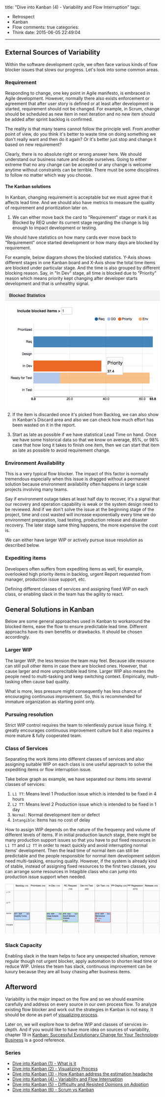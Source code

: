 title: "Dive into Kanban (4) - Variability and Flow Interruption"
tags:
  - Retrospect
  - Kanban
  - Flow
comments: true
categories:
  - Think
date: 2015-06-05 22:49:04
---

## External Sources of Variability

Within the software development cycle, we often face various kinds of flow blocker issues that slows our progress.  Let's look into some common areas.  

### Requirement 

Responding to change, one key point in Agile manifesto, is embraced in Agile development.  However, normally there also exists enforcement or agreement that after user story is defined or at least after development is started, requirement should not be changed.  For example, in Scrum, change should be scheduled as new item in next iteration and no new item should be added after sprint backlog is confirmed.  

The reality is that many teams cannot follow the principle well.  From another point of view, do you think it's better to waste time on doing something we don't really want and then do it again?  Or it's better just stop and change it based on new requirement?  

Clearly, there is no absolute right or wrong answer here.  We should understand our business nature and decide ourselves.  Going to either extreme that no any change can be accepted or any change is welcome anytime without constraints can be terrible.  There must be some disciplines to follow no matter which way you choose.  

#### The Kanban solutions

In Kanban, changing requirement is acceptable but we must agree that it affects lead time.  And we should also have metrics to measure the quality of requirement and prioritization later on.  

1. We can either move back the card to "Requirement" stage or mark it as Blocked by REQ under its current stage regarding the change is big enough to impact development or testing.  

  We should have statistics on how many cards ever move back to "Requirement" once started development or how many days are blocked by requirement.  

  For example, below diagram shows the blocked statistics.  Y-Axis shows different stages in one Kanban board and X-Axis show the total time items are blocked under particular stage.  And the time is also grouped by different blocking reason.  Say, in "In Dev" stage, all time is blocked due to "Priority" reason which means priority kept changing after developer starts development and that is unhealthy signal.  

<img alt="Blocked_Statistics" src="https://raw.githubusercontent.com/kenspirit/blog-cdn-data/master/Blocked_Statistics.png"/>


2. If the item is discarded once it's picked from Backlog, we can also show in Kanban's Discard area and also we can check how much effort has been wasted on it in the report.  

3. Start as late as possible if we have statistical Lead Time on hand.  Once we have some historical data so that we know on average, 85%, or 98% case that how long it takes to finish one item, then we can start that item as late as possible to avoid requirement change.  

### Environment Availability

This is a very typical flow blocker.  The impact of this factor is normally tremendous especially when this issue is dragged without a permanent solution because environment availability often happens in large scale projects involving many teams.  

Say if environment outage takes at least half day to recover, it's a signal that our recovery and operation capability is weak or the system design need to be reviewed.  And if we don't solve the issue at the beginning stage of the project, time and cost wasted will increase exponentially every time we do environment preparation, load testing, production release and disaster recovery.  The later stage same thing happens, the more expensive the cost is.  

We can either have larger WIP or actively pursue issue resolution as described below.  

### Expediting items

Developers often suffers from expediting items as well, for example, overlooked high priority items in backlog, urgent Report requested from manager, production issue support, etc.  

Defining different classes of services and assigning fixed WIP on each class, or enabling slack in the team has the agility to react.  

## General Solutions in Kanban

Below are some general approaches used in Kanban to workaround the blocked items, ease the flow to ensure predictable lead time.  Different approachs have its own benefits or drawbacks.  It should be chosen accordingly.  

### Larger WIP

The larger WIP, the less tension the team may feel.  Because idle resource can still pull other items in case there are blocked ones.  However, that cause larger and more unprecitable lead time.  Larger WIP also means the people need to multi-tasking and keep switching context.  Empirically, multi-tasking often cause bad quality.  

What is more, less pressure might consequently has less chance of encouraging continuous improvement.  So, this is recommended for immature organization as starting point only.  

### Pursuing resolution

Strict WIP control requires the team to relentlessly pursue issue fixing.  It greatly encourages continuous improvement culture but it also requires a more mature & fully cooperated team.  

### Class of Services

Separating the work items into different classes of services and also assigning suitable WIP on each class is one useful approach to solve the expediting items or flow interruption issue.  

Take below graph as example, we have separated our items into several classes of services:

1. `L1 TT`: Means level 1 Production issue which is intended to be fixed in 4 hours  
2. `L2 TT`: Means level 2 Production issue which is intended to be fixed in 1 day  
3. `Normal`: Normal development item or defect  
4. `Intangible`: Items has no cost of delay  

How to assign WIP depends on the nature of the frequency and volume of different levels of items.  If in initial production launch stage, there might be many production support issues so that you have to put fixed resources in `L1 TT` and `L2 TT` in order to react quickly and avoid interrupting normal items' development.  Then the lead time of normal item can still be predictable and the people responsible for normal item development seldom need multi-tasking, ensuring quality.  However, if the system is already kind of stable, instead of assigning fixed resources to the first two classes, you can arrange some resources in Intagible class who can jump into production issue support when needed.  

<img alt="Class_of_Services" src="https://raw.githubusercontent.com/kenspirit/blog-cdn-data/master/Class_of_Services.png"/>

### Slack Capacity

Enabling slack in the team helps to face any unexpected situation, remove regular though not urgent blocker, apply automation to shorten lead time or reduce WIP.  Unless the team has slack, continuous improvement can be luxury because they are all busy chasing after business items.  


## Afterword  

[visualizing process]: http://www.thinkingincrowd.me/2015/05/29/Dive-into-Kanban-2-Visualizing-Process/
[Kanban: Successful Evolutionary Change for Your Technology Business]: http://www.amazon.com/Kanban-Successful-Evolutionary-Technology-Business/dp/0984521402

Variability is the major impact on the flow and so we should examine carefully and address on every source in our own process flow.  To analyze existing flow blocker and work out the strategies in Kanban is not easy.  It should be done as part of [visualizing process][].  

Later on, we will explore how to define WIP and classes of services in-depth.  And if you would like to have more idea on sources of variability, chapter 19 in [Kanban: Successful Evolutionary Change for Your Technology Business][] is a good reference.  


### Series
[Dive into Kanban (1) - What is it]: http://www.thinkingincrowd.me/2015/05/20/Dive-into-Kanban-1-What-is-it/
[Dive into Kanban (2) - Visualizing Process]: http://www.thinkingincrowd.me/2015/05/30/Dive-into-Kanban-2-Visualizing-Process/
[Dive into Kanban (3) - How Kanban address the estimation headache]: http://www.thinkingincrowd.me/2015/05/31/Dive-into-Kanban-3-How-Kanban-address-the-estimation-headache/
[Dive into Kanban (4) - Variability and Flow Interruption]: http://www.thinkingincrowd.me/2015/06/05/Dive-into-Kanban-4-Variability-and-Flow-Interruption/
[Dive into Kanban (5) - Difficulty and Resisted Opinions on Adoption]: http://www.thinkingincrowd.me/2015/07/23/Dive-into-Kanban-5-Difficulty-and-Resisted-Opinions-on-Adoption/
[Dive into Kanban (6) - Scrum vs Kanban]: http://www.thinkingincrowd.me/2015/10/08/Dive-into-Kanban-6-Scrum-vs-Kanban/

* [Dive into Kanban (1) - What is it][]  
* [Dive into Kanban (2) - Visualizing Process][]  
* [Dive into Kanban (3) - How Kanban address the estimation headache][]  
* [Dive into Kanban (4) - Variability and Flow Interruption][]  
* [Dive into Kanban (5) - Difficulty and Resisted Opinions on Adoption][]  
* [Dive into Kanban (6) - Scrum vs Kanban][]
